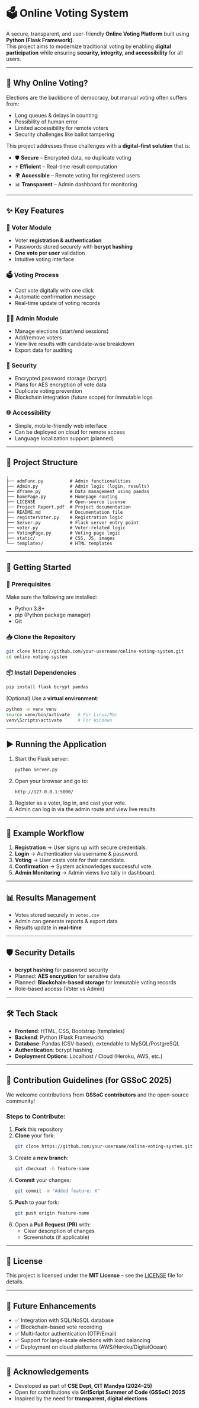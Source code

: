 # 🗳️ Online Voting System

A secure, transparent, and user-friendly **Online Voting Platform** built using **Python (Flask Framework)**.  
This project aims to modernize traditional voting by enabling **digital participation** while ensuring **security, integrity, and accessibility** for all users.

---

## 🌟 Why Online Voting?
Elections are the backbone of democracy, but manual voting often suffers from:
- Long queues & delays in counting
- Possibility of human error
- Limited accessibility for remote voters
- Security challenges like ballot tampering

This project addresses these challenges with a **digital-first solution** that is:
- 🛡️ **Secure** – Encrypted data, no duplicate voting  
- ⚡ **Efficient** – Real-time result computation  
- 🌍 **Accessible** – Remote voting for registered users  
- 📊 **Transparent** – Admin dashboard for monitoring  

---

## ✨ Key Features

### 👤 Voter Module
- Voter **registration & authentication**
- Passwords stored securely with **bcrypt hashing**
- **One vote per user** validation
- Intuitive voting interface

### 🗳️ Voting Process
- Cast vote digitally with one click
- Automatic confirmation message
- Real-time update of voting records

### 👨‍💼 Admin Module
- Manage elections (start/end sessions)
- Add/remove voters
- View live results with candidate-wise breakdown
- Export data for auditing

### 🔐 Security
- Encrypted password storage (bcrypt)
- Plans for AES encryption of vote data
- Duplicate voting prevention
- Blockchain integration (future scope) for immutable logs

### 🌐 Accessibility
- Simple, mobile-friendly web interface
- Can be deployed on cloud for remote access
- Language localization support (planned)

---

## 📂 Project Structure

```
.
├── admFunc.py          # Admin functionalities
├── Admin.py            # Admin logic (login, results)
├── dframe.py           # Data management using pandas
├── homePage.py         # Homepage routing
├── LICENSE             # Open-source license
├── Project Report.pdf  # Project documentation
├── README.md           # Documentation file
├── registerVoter.py    # Registration logic
├── Server.py           # Flask server entry point
├── voter.py            # Voter-related logic
├── VotingPage.py       # Voting page logic
├── static/             # CSS, JS, images
└── templates/          # HTML templates
```

---

## 🚀 Getting Started

### 🔧 Prerequisites
Make sure the following are installed:
- Python 3.8+
- pip (Python package manager)
- Git

### 📥 Clone the Repository
```bash
git clone https://github.com/your-username/online-voting-system.git
cd online-voting-system
```

### 📦 Install Dependencies
```bash
pip install flask bcrypt pandas
```

(Optional) Use a **virtual environment**:
```bash
python -m venv venv
source venv/bin/activate   # For Linux/Mac
venv\Scripts\activate      # For Windows
```

---

## ▶️ Running the Application

1. Start the Flask server:
   ```bash
   python Server.py
   ```
2. Open your browser and go to:
   ```
   http://127.0.0.1:5000/
   ```
3. Register as a voter, log in, and cast your vote.  
4. Admin can log in via the admin route and view live results.

---

## 🧪 Example Workflow

1. **Registration** → User signs up with secure credentials.  
2. **Login** → Authentication via username & password.  
3. **Voting** → User casts vote for their candidate.  
4. **Confirmation** → System acknowledges successful vote.  
5. **Admin Monitoring** → Admin views live tally in dashboard.  

---

## 📊 Results Management
- Votes stored securely in `votes.csv`  
- Admin can generate reports & export data  
- Results update in **real-time**  

---

## 🛡️ Security Details
- **bcrypt hashing** for password security  
- Planned: **AES encryption** for sensitive data  
- Planned: **Blockchain-based storage** for immutable voting records  
- Role-based access (Voter vs Admin)  

---

## 🛠️ Tech Stack
- **Frontend**: HTML, CSS, Bootstrap (templates)  
- **Backend**: Python (Flask Framework)  
- **Database**: Pandas (CSV-based), extendable to MySQL/PostgreSQL  
- **Authentication**: bcrypt hashing  
- **Deployment Options**: Localhost / Cloud (Heroku, AWS, etc.)  

---

## 🤝 Contribution Guidelines (for GSSoC 2025)

We welcome contributions from **GSSoC contributors** and the open-source community!

### Steps to Contribute:
1. **Fork** this repository  
2. **Clone** your fork:
   ```bash
   git clone https://github.com/your-username/online-voting-system.git
   ```
3. Create a **new branch**:
   ```bash
   git checkout -b feature-name
   ```
4. **Commit** your changes:
   ```bash
   git commit -m "Added feature: X"
   ```
5. **Push** to your fork:
   ```bash
   git push origin feature-name
   ```
6. Open a **Pull Request (PR)** with:
   - Clear description of changes  
   - Screenshots (if applicable)  

---

## 📜 License
This project is licensed under the **MIT License** – see the [LICENSE](LICENSE) file for details.

---

## 📖 Future Enhancements
- ✅ Integration with SQL/NoSQL database  
- ✅ Blockchain-based vote recording  
- ✅ Multi-factor authentication (OTP/Email)  
- ✅ Support for large-scale elections with load balancing  
- ✅ Deployment on cloud platforms (AWS/Heroku/DigitalOcean)  

---

## 🙌 Acknowledgements
- Developed as part of **CSE Dept, CIT Mandya (2024–25)**  
- Open for contributions via **GirlScript Summer of Code (GSSoC) 2025**  
- Inspired by the need for **transparent, digital elections**  
